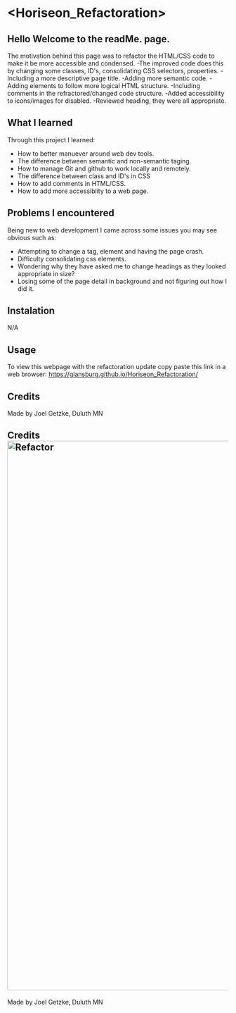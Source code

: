#  <Horiseon_Refactoration>

## Hello Welcome to the readMe. page.
The motivation behind this page was to refactor the HTML/CSS code to make it be more accessible and condensed. 
-The improved code does this by changing some classes, ID's, consolidating CSS selectors, properties. 
-Including a more descriptive page title. 
-Adding more semantic code. 
-Adding elements to follow more logical HTML structure.
-Including comments in the refractored/changed code structure.
-Added accessibility to icons/images for disabled.
-Reviewed heading, they were all appropriate.

## What I learned
Through this project I learned:
- How to better manuever around web dev tools.
- The difference between semantic and non-semantic taging.
- How to manage Git and github to work locally and remotely.
- The difference between class and ID's in CSS
- How to add comments in HTML/CSS.
- How to add more accessiblity to a web page.

## Problems I encountered
Being new to web development I came across some issues you may see obvious such as:
- Attempting to change a tag, element and having the page crash.
- Difficulty consolidating css elements.
- Wondering why they have asked me to change headings as they looked appropriate in size?
- Losing some of the page detail in background and not figuring out how I did it.

## Instalation
N/A

## Usage
To view this webpage with the refactoration update copy paste this link in a web browser: https://glansburg.github.io/Horiseon_Refactoration/ 

   
## Credits
Made by Joel Getzke, Duluth MN

## Credits<img width="1248" alt="Refactor" src="https://user-images.githubusercontent.com/117139285/236340714-ee3156cc-6c7f-45a5-9ec7-40abade59009.png">

Made by Joel Getzke, Duluth MN
